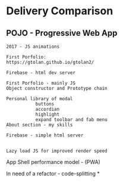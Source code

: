 # Delivery Comparison

## POJO - Progressive Web App 
```
2017 - JS animations 

First Porfolio:
https://gtolan.github.io/gtolan2/

Firebase - html dev server

First Porfolio - mainly JS
Object constructor and Prototype chain

Personal library of modal
           buttons
           accordian
           highlight
           expand toolbar and fab menu
About section - my skills

Firebase - simple html server


Lazy load JS for improved render speed

```

App Shell performance model - (PWA)

In need of a refactor - code-splitting *